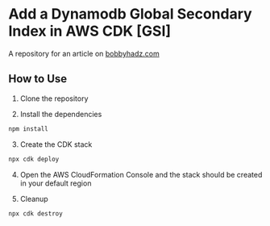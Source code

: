 # Add a Dynamodb Global Secondary Index in AWS CDK [GSI]

A repository for an article on
[bobbyhadz.com](https://bobbyhadz.com/blog/aws-cdk-add-global-secondary-index-dynamodb)

## How to Use

1. Clone the repository

2. Install the dependencies

```bash
npm install
```

3. Create the CDK stack

```bash
npx cdk deploy
```

4. Open the AWS CloudFormation Console and the stack should be created in your
   default region

5. Cleanup

```bash
npx cdk destroy
```
